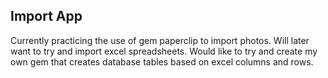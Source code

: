 ## Import App

Currently practicing the use of gem paperclip to import photos. Will later want to try and import excel spreadsheets. Would like to try and create my own gem that creates database tables based on excel columns and rows. 
